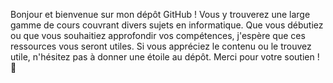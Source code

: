 Bonjour et bienvenue sur mon dépôt GitHub ! Vous y trouverez une large gamme de cours couvrant divers sujets en informatique. Que vous débutiez ou que vous souhaitiez approfondir vos compétences, j'espère que ces ressources vous seront utiles. Si vous appréciez le contenu ou le trouvez utile, n'hésitez pas à donner une étoile au dépôt. Merci pour votre soutien ! 🚀
